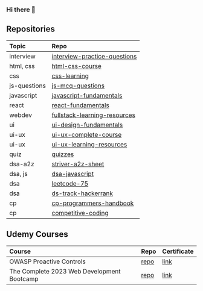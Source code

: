 ### Hi there 👋

<!--
**tanmayi-dev/tanmayi-dev** is a ✨ _special_ ✨ repository because its `README.md` (this file) appears on your GitHub profile.

Here are some ideas to get you started:

- 🔭 I’m currently working on ...
- 🌱 I’m currently learning ...
- 👯 I’m looking to collaborate on ...
- 🤔 I’m looking for help with ...
- 💬 Ask me about ...
- 📫 How to reach me: ...
- 😄 Pronouns: ...
- ⚡ Fun fact: ...
-->

## Repositories

|  Topic | Repo  |   
|:------|:-----|
| interview | [interview-practice-questions](https://github.com/tanmayi-dev/interview-practice-questions) |
| html, css  | [html-css-course](https://github.com/tanmayi-dev/html-css-course)  |
| css | [css-learning](https://github.com/tanmayi-dev/css-learning)  |
| js-questions | [js-mcq-questions](https://github.com/tanmayi-dev/javascript-questions) |
| javascript | [javascript-fundamentals](https://github.com/tanmayi-dev/javascript-fundamentals) |
| react | [react-fundamentals](https://github.com/tanmayi-dev/react-fundamentals) |
| webdev | [fullstack-learning-resources](https://github.com/tanmayi-dev/fullstack-learning-resources) |
| ui | [ui-design-fundamentals](https://github.com/tanmayi-dev/ui-design-fundamentals) |
| ui-ux | [ui-ux-complete-course](https://github.com/tanmayi-dev/ui-ux-design-complete-course)  |
| ui-ux | [ui-ux-learning-resources](https://github.com/tanmayi-dev/ui-ux-design-learning-resources)  |
| quiz  | [quizzes](https://github.com/tanmayi-dev/quizzes) |
| dsa-a2z  | [striver-a2z-sheet](https://github.com/tanmayi-dev/striver-a2z-dsa-course-sheet)  |
| dsa, js | [dsa-javascript](https://github.com/tanmayi-dev/data-structures-and-algorithms-with-javascript) |
| dsa | [leetcode-75](https://github.com/tanmayi-dev/leetcode-75) |
| dsa | [ds-track-hackerrank](https://github.com/tanmayi-dev/data-structures-track-hackerrank)  |
| cp | [cp-programmers-handbook](https://github.com/tanmayi-dev/competitive-programmers-handbook) |
| cp | [competitive-coding](https://github.com/tanmayi-dev/competitive-coding) |

## Udemy Courses
|  Course | Repo  | Certificate |   
|:------|:-----|:-----|
| OWASP Proactive Controls | [repo](https://github.com/tanmayi-dev/owasp-proactive-controls-2016) | [link]() |
| The Complete 2023 Web Development Bootcamp | [repo](https://github.com/tanmayi-dev/the-complete-2023-web-development-bootcamp)  | [link]() |

<!---

## Private Repos
|  Topic | Repo  |   
|:------:|:-----:|
| links  | [links-dump](https://github.com/tanmayi-dev/links-dump) |
| my-links | [my-links](https://github.com/tanmayi-dev/my-links) |
| resources | [personal-resources](https://github.com/tanmayi-dev/personal-resources) |
| project-ideas | [ideas-and-plans](https://github.com/tanmayi-dev/ideas-plans-todos-references) |
| s1-learning | [sentinelone-learning](https://github.com/tanmayi-dev/sentinelone-learning)  |
| react | [namaste-react-cloned](https://github.com/tanmayi-dev/namaste-react-course) |

-->
